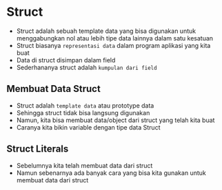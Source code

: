 # Struct

- Struct adalah sebuah template data yang bisa digunakan untuk menggabungkan nol atau lebih tipe data lainnya dalam satu kesatuan
- Struct biasanya `representasi data` dalam program aplikasi yang kita buat
- Data di struct disimpan dalam field
- Sederhananya struct adalah `kumpulan dari field`

## Membuat Data Struct

- Struct adalah `template data` atau prototype data
- Sehingga struct tidak bisa langsung digunakan
- Namun, kita bisa membuat data/object dari struct yang telah kita buat
- Caranya kita bikin variable dengan tipe data Struct

## Struct Literals

- Sebelumnya kita telah membuat data dari struct
- Namun sebenarnya ada banyak cara yang bisa kita gunakan untuk membuat data dari struct
